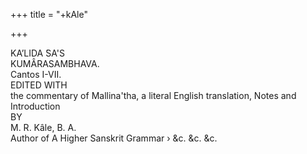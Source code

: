 +++
title = "+kAle"

+++

KAʼLIDA ́SA'S  
KUMÂRASAMBHAVA.  
Cantos I-VII.  
EDITED WITH  
the commentary of Mallina'tha, a literal English translation, Notes and Introduction  
BY  
M. R. Kâle, B. A.  
Author of A Higher Sanskrit Grammar › &c. &c. &c.  
